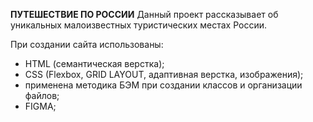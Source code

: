   **ПУТЕШЕСТВИЕ ПО РОССИИ**
  Данный проект рассказывает об уникальных малоизвестных туристических местах России.

  При создании сайта использованы:
 * HTML (семантическая верстка);
 * CSS (Flexbox, GRID LAYOUT, адаптивная верстка, изображения);
 * применена методика БЭМ при создании классов и организации файлов;
 * FIGMA;

